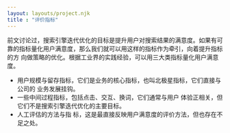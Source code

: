 ```yaml
---
layout: layouts/project.njk
title : "评价指标"
---
```

 前文讨论过，搜索引擎迭代优化的目标是提升用户对搜索结果的满意度。如果有可 靠的指标量化用户满意度，那么我们就可以用这样的指标作为牵引，向着提升指标的方 向做策略的优化。根据工业界的实践经验，可以用三大类指标量化用户满意度。  

-  用户规模与留存指标，它们是业务的核心指标，也叫北极星指标，它们直接与公司的 业务发展挂钩。  
-  一些中间过程指标，包括点击、交互、换词，它们通常与用户 体验正相关，但它们不是搜索引擎迭代优化的主要目标。  
-  人工评估的方法与指 标，这是最直接反映用户满意度的评价方法，但也存在不足之处。